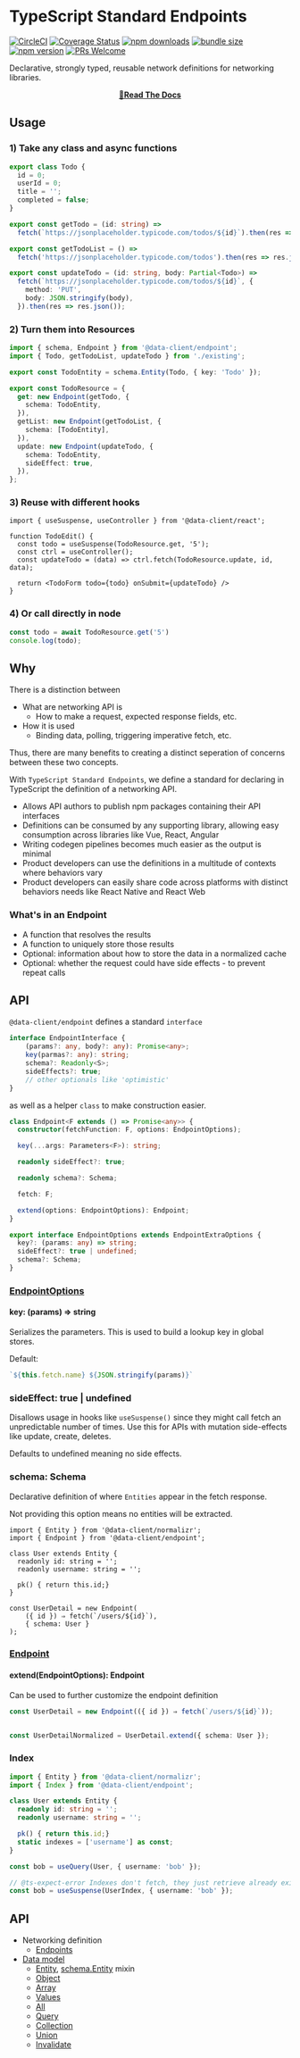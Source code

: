 # TypeScript Standard Endpoints
[![CircleCI](https://circleci.com/gh/reactive/data-client/tree/master.svg?style=shield)](https://circleci.com/gh/reactive/data-client)
[![Coverage Status](https://img.shields.io/codecov/c/gh/reactive/data-client/master.svg?style=flat-square)](https://app.codecov.io/gh/reactive/data-client?branch=master)
[![npm downloads](https://img.shields.io/npm/dm/@data-client/endpoint.svg?style=flat-square)](https://www.npmjs.com/package/@data-client/endpoint)
[![bundle size](https://img.shields.io/bundlephobia/minzip/@data-client/endpoint?style=flat-square)](https://bundlephobia.com/result?p=@data-client/endpoint)
[![npm version](https://img.shields.io/npm/v/@data-client/endpoint.svg?style=flat-square)](https://www.npmjs.com/package/@data-client/endpoint)
[![PRs Welcome](https://img.shields.io/badge/PRs-welcome-brightgreen.svg?style=flat-square)](http://makeapullrequest.com)

Declarative, strongly typed, reusable network definitions for networking libraries.

<div align="center">

**[📖Read The Docs](https://dataclient.io/docs/guides/custom-protocol)**

</div>

## Usage

### 1) Take any class and async functions

```typescript
export class Todo {
  id = 0;
  userId = 0;
  title = '';
  completed = false;
}

export const getTodo = (id: string) =>
  fetch(`https://jsonplaceholder.typicode.com/todos/${id}`).then(res => res.json());

export const getTodoList = () =>
  fetch('https://jsonplaceholder.typicode.com/todos').then(res => res.json());

export const updateTodo = (id: string, body: Partial<Todo>) =>
  fetch(`https://jsonplaceholder.typicode.com/todos/${id}`, {
    method: 'PUT',
    body: JSON.stringify(body),
  }).then(res => res.json());
```

### 2) Turn them into Resources

```typescript
import { schema, Endpoint } from '@data-client/endpoint';
import { Todo, getTodoList, updateTodo } from './existing';

export const TodoEntity = schema.Entity(Todo, { key: 'Todo' });

export const TodoResource = {
  get: new Endpoint(getTodo, {
    schema: TodoEntity,
  }),
  getList: new Endpoint(getTodoList, {
    schema: [TodoEntity],
  }),
  update: new Endpoint(updateTodo, {
    schema: TodoEntity,
    sideEffect: true,
  }),
};
```

### 3) Reuse with different hooks

```tsx
import { useSuspense, useController } from '@data-client/react';

function TodoEdit() {
  const todo = useSuspense(TodoResource.get, '5');
  const ctrl = useController();
  const updateTodo = (data) => ctrl.fetch(TodoResource.update, id, data);

  return <TodoForm todo={todo} onSubmit={updateTodo} />
}
```

### 4) Or call directly in node

```typescript
const todo = await TodoResource.get('5')
console.log(todo);
```

## Why

There is a distinction between

- What are networking API is
  - How to make a request, expected response fields, etc.
- How it is used
  - Binding data, polling, triggering imperative fetch, etc.

Thus, there are many benefits to creating a distinct seperation of concerns between
these two concepts.

With `TypeScript Standard Endpoints`, we define a standard for declaring in
TypeScript the definition of a networking API.

- Allows API authors to publish npm packages containing their API interfaces
- Definitions can be consumed by any supporting library, allowing easy consumption across libraries like Vue, React, Angular
- Writing codegen pipelines becomes much easier as the output is minimal
- Product developers can use the definitions in a multitude of contexts where behaviors vary
- Product developers can easily share code across platforms with distinct behaviors needs like React Native and React Web

### What's in an Endpoint

- A function that resolves the results
- A function to uniquely store those results
- Optional: information about how to store the data in a normalized cache
- Optional: whether the request could have side effects - to prevent repeat calls

## API

`@data-client/endpoint` defines a standard `interface`

```typescript
interface EndpointInterface {
    (params?: any, body?: any): Promise<any>;
    key(parmas?: any): string;
    schema?: Readonly<S>;
    sideEffects?: true;
    // other optionals like 'optimistic'
}
```

as well as a helper `class` to make construction easier.

```typescript
class Endpoint<F extends () => Promise<any>> {
  constructor(fetchFunction: F, options: EndpointOptions);

  key(...args: Parameters<F>): string;

  readonly sideEffect?: true;

  readonly schema?: Schema;

  fetch: F;

  extend(options: EndpointOptions): Endpoint;
}

export interface EndpointOptions extends EndpointExtraOptions {
  key?: (params: any) => string;
  sideEffect?: true | undefined;
  schema?: Schema;
}
```

### [EndpointOptions](https://dataclient.io/rest/api/Endpoint#endpointextraoptions)

#### key: (params) => string

Serializes the parameters. This is used to build a lookup key in global stores.

Default:

```typescript
`${this.fetch.name} ${JSON.stringify(params)}`
```

### sideEffect: true | undefined

Disallows usage in hooks like `useSuspense()` since they might call fetch
an unpredictable number of times. Use this for APIs with mutation side-effects like update, create, deletes.

Defaults to undefined meaning no side effects.

### schema: Schema

Declarative definition of where `Entities` appear in the fetch response.

Not providing this option means no entities will be extracted.

```tsx
import { Entity } from '@data-client/normalizr';
import { Endpoint } from '@data-client/endpoint';

class User extends Entity {
  readonly id: string = '';
  readonly username: string = '';

  pk() { return this.id;}
}

const UserDetail = new Endpoint(
    ({ id }) ⇒ fetch(`/users/${id}`),
    { schema: User }
);
```

### [Endpoint](https://dataclient.io/rest/api/Endpoint)

#### extend(EndpointOptions): Endpoint

Can be used to further customize the endpoint definition

```typescript
const UserDetail = new Endpoint(({ id }) ⇒ fetch(`/users/${id}`));


const UserDetailNormalized = UserDetail.extend({ schema: User });
```

### Index

```typescript
import { Entity } from '@data-client/normalizr';
import { Index } from '@data-client/endpoint';

class User extends Entity {
  readonly id: string = '';
  readonly username: string = '';

  pk() { return this.id;}
  static indexes = ['username'] as const;
}

const bob = useQuery(User, { username: 'bob' });

// @ts-expect-error Indexes don't fetch, they just retrieve already existing data
const bob = useSuspense(UserIndex, { username: 'bob' });
```

## API

- Networking definition
  - [Endpoints](https://dataclient.io/rest/api/Endpoint)
- [Data model](https://dataclient.io/docs/concepts/normalization)
  - [Entity](https://dataclient.io/rest/api/Entity), [schema.Entity](https://dataclient.io/rest/api/schema.Entity) mixin
  - [Object](https://dataclient.io/rest/api/Object)
  - [Array](https://dataclient.io/rest/api/Array)
  - [Values](https://dataclient.io/rest/api/Values)
  - [All](https://dataclient.io/rest/api/All)
  - [Query](https://dataclient.io/rest/api/Query)
  - [Collection](https://dataclient.io/rest/api/Collection)
  - [Union](https://dataclient.io/rest/api/Union)
  - [Invalidate](https://dataclient.io/rest/api/Invalidate)